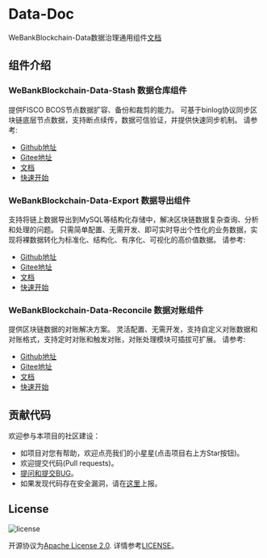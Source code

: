 # Data-Doc
WeBankBlockchain-Data数据治理通用组件[文档](https://data-doc.readthedocs.io/zh_CN/dev/index.html)

## 组件介绍
### **WeBankBlockchain-Data-Stash  数据仓库组件** 
提供FISCO BCOS节点数据扩容、备份和裁剪的能力。
可基于binlog协议同步区块链底层节点数据，支持断点续传，数据可信验证，并提供快速同步机制。
请参考:  
- [Github地址](https://github.com/WeBankBlockchain/Data-Stash)
- [Gitee地址](https://github.com/FISCO-BCOS/FISCO-BCOS)
- [文档](https://data-doc.readthedocs.io/zh_CN/latest/docs/WeBankBlockchain-Data-Stash/index.html)
- [快速开始](https://data-doc.readthedocs.io/zh_CN/latest/docs/WeBankBlockchain-Data-Stash/quickstart.html)

### **WeBankBlockchain-Data-Export  数据导出组件** 
支持将链上数据导出到MySQL等结构化存储中，解决区块链数据复杂查询、分析和处理的问题。
只需简单配置、无需开发、即可实时导出个性化的业务数据，实现将裸数据转化为标准化、结构化、有序化、可视化的高价值数据。
请参考:  
- [Github地址](https://github.com/WeBankBlockchain/Data-Export)
- [Gitee地址](https://github.com/FISCO-BCOS/FISCO-BCOS)
- [文档](https://data-doc.readthedocs.io/zh_CN/latest/docs/WeBankBlockchain-Data-Export/install.html)
- [快速开始](https://data-doc.readthedocs.io/zh_CN/latest/docs/WeBankBlockchain-Data-Export/install.html)
    
### **WeBankBlockchain-Data-Reconcile  数据对账组件**
提供区块链数据的对账解决方案。
灵活配置、无需开发，支持自定义对账数据和对账格式，支持定时对账和触发对账，对账处理模块可插拔可扩展。
请参考:  
- [Github地址](https://github.com/WeBankBlockchain/Data-Reconcile)
- [Gitee地址](https://github.com/FISCO-BCOS/FISCO-BCOS)
- [文档](https://data-doc.readthedocs.io/zh_CN/latest/docs/WeBankBlockchain-Data-Reconcile/install.html)
- [快速开始](https://data-doc.readthedocs.io/zh_CN/latest/docs/WeBankBlockchain-Data-Reconcile/install.html)

## 贡献代码
欢迎参与本项目的社区建设：
- 如项目对您有帮助，欢迎点亮我们的小星星(点击项目右上方Star按钮)。
- 欢迎提交代码(Pull requests)。
- [提问和提交BUG](https://github.com/WeBankBlockchain/Data-Doc/issues)。
- 如果发现代码存在安全漏洞，请在[这里](https://security.webank.com)上报。


## License
![license](http://img.shields.io/badge/license-Apache%20v2-blue.svg)

开源协议为[Apache License 2.0](http://www.apache.org/licenses/). 详情参考[LICENSE](../LICENSE)。
